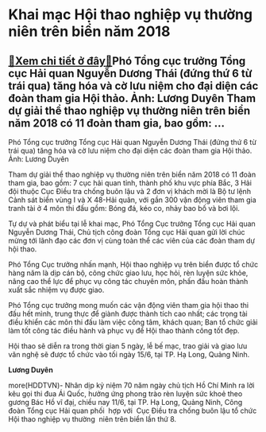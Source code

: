 Khai mạc Hội thao nghiệp vụ thường niên trên biển năm 2018
==========================================================

[:gift:Xem chi tiết ở đây:gift:](https://hddtvn.com/khai-mac-hoi-thao-nghiep-vu-thuong-nien-tren-bien-nam-2018/)Phó Tổng cục trưởng Tổng cục Hải quan Nguyễn Dương Thái (đứng thứ 6 từ trái qua) tăng hóa và cờ lưu niệm cho đại diện các đoàn tham gia Hội thảo. Ảnh: Lương Duyên Tham dự giải thể thao nghiệp vụ thường niên trên biển năm 2018 có 11 đoàn tham gia, bao gồm: …
-----------------------------------------------------------------------------------------------------------------------------------------------------------------------------------------------------------------------------------------------------------------







 






 Phó Tổng cục trưởng Tổng cục Hải quan Nguyễn Dương Thái (đứng thứ 6 từ trái qua) tăng hóa và cờ lưu niệm cho đại diện các đoàn tham gia Hội thảo. Ảnh: Lương Duyên 


Tham dự giải thể thao nghiệp vụ thường niên trên biển năm 2018 có 11 đoàn tham gia, bao gồm: 7 cục hải quan tỉnh, thành phố khu vực phía Bắc, 3 Hải đội thuộc Cục Điều tra chống buôn lậu và 2 đơn vị khách mời là Bộ tư lệnh Cảnh sát biển vùng I và X 48-Hải quân, với gần 300 vận động viên tham gia tranh tài ở 4 môn thi đấu gồm: Bóng đá, kéo co, nhảy bao bố và bơi lội.


 Tự dự và phát biểu tại lễ khai mạc, Phó Tổng Cục trưởng Tổng cục Hải quan Nguyễn Dương Thái, Chủ tịch công đoàn Tổng cục Hải quan gửi lời chúc mừng tới lãnh đạo các đơn vị cùng toàn thể các viên của các đoàn tham dự hội thao.


 Phó Tổng Cục trưởng nhấn mạnh, Hội thao nghiệp vụ trên biển được tổ chức hàng năm là dịp cán bộ, công chức giao lưu, học hỏi, rèn luyện sức khỏe, nâng cao thể lực để phục vụ công tác chuyên môn, phấn đấu hoàn thành xuất sắc nhiệm vụ được giao.


 Phó Tổng cục trưởng mong muốn các vận động viên tham gia hội thao thi đấu hết mình, trung thực để giành được thành tích cao nhất; các trọng tài điều khiển các môn thi đấu làm việc công tâm, khách quan; Ban tổ chức giải làm tốt công tác điều hành và phục vụ để Hội thao thành công tốt đẹp.


 Hội thao sẽ diễn ra trong thời gian 5 ngày, lễ bế mạc, trao giải và giao lưu văn nghệ sẽ được tổ chức vào tối ngày 15/6, tại TP. Hạ Long, Quảng Ninh.






**Lương Duyên**



more(HDDTVN)- Nhân dịp kỷ niệm 70 năm ngày chủ tịch Hồ Chí Minh ra lời kêu gọi thi đua Ái Quốc, hưởng ứng phong trào rèn luyện sức khoẻ theo gương Bác Hồ vĩ đạị, chiều nay 11/6, tại TP. Hạ Long, Quảng Ninh, Công  đoàn Tổng cục Hải quan phối  hợp với  Cục Điều tra chống buôn lậu tổ chức Hội thao nghiệp vụ thường  niên trên biển lần thứ 8.

